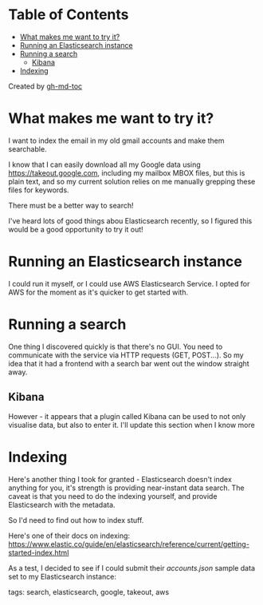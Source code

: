 
Table of Contents
=================

   * [What makes me want to try it?](#what-makes-me-want-to-try-it)
   * [Running an Elasticsearch instance](#running-an-elasticsearch-instance)
   * [Running a search](#running-a-search)
      * [Kibana](#kibana)
   * [Indexing](#indexing)

Created by [gh-md-toc](https://github.com/ekalinin/github-markdown-toc)



# What makes me want to try it?

I want to index the email in my old gmail accounts and make them searchable.

I know that I can easily download all my Google data using
https://takeout.google.com, including my mailbox MBOX files, but this is plain
text, and so my current solution relies on me manually grepping these files
for keywords.

There must be a better way to search!

I've heard lots of good things abou Elasticsearch recently, so I figured this
would be a good opportunity to try it out!

# Running an Elasticsearch instance

I could run it myself, or I could use AWS Elasticsearch Service. I opted for
AWS for the moment as it's quicker to get started with.

# Running a search

One thing I discovered quickly is that there's no GUI. You need to communicate
with the service via HTTP requests (GET, POST...). So my idea that it had a
frontend with a search bar went out the window straight away.

## Kibana

However - it appears that a plugin called Kibana can be used to not only
visualise data, but also to enter it. I'll update this section when I know more

# Indexing

Here's another thing I took for granted - Elasticsearch doesn't index anything
for you, it's strength is providing near-instant data search. The caveat is
that you need to do the indexing yourself, and provide Elasticsearch with the
metadata.

So I'd need to find out how to index stuff.

Here's one of their docs on indexing:
https://www.elastic.co/guide/en/elasticsearch/reference/current/getting-started-index.html

As a test, I decided to see if I could submit their _accounts.json_ sample data
set to my Elasticsearch instance:

tags: search, elasticsearch, google, takeout, aws